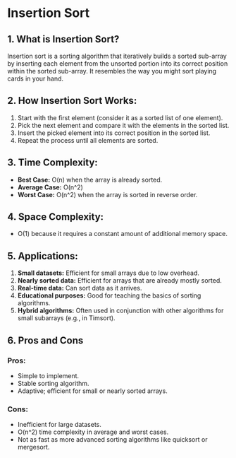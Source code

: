 # Insertion Sort

## 1. What is Insertion Sort?

Insertion sort is a sorting algorithm that iteratively builds a sorted sub-array by inserting each element from the unsorted portion into its correct position within the sorted sub-array. It resembles the way you might sort playing cards in your hand.

## 2. How Insertion Sort Works:

1. Start with the first element (consider it as a sorted list of one element).
2. Pick the next element and compare it with the elements in the sorted list.
3. Insert the picked element into its correct position in the sorted list.
4. Repeat the process until all elements are sorted.

## 3. Time Complexity:

- **Best Case:** O(n) when the array is already sorted.
- **Average Case:** O(n^2)
- **Worst Case:** O(n^2) when the array is sorted in reverse order.

## 4. Space Complexity:

- O(1) because it requires a constant amount of additional memory space.

## 5. Applications:

1. **Small datasets:** Efficient for small arrays due to low overhead.
2. **Nearly sorted data:** Efficient for arrays that are already mostly sorted.
3. **Real-time data:** Can sort data as it arrives.
4. **Educational purposes:** Good for teaching the basics of sorting algorithms.
5. **Hybrid algorithms:** Often used in conjunction with other algorithms for small subarrays (e.g., in Timsort).

## 6. Pros and Cons

### Pros:

- Simple to implement.
- Stable sorting algorithm.
- Adaptive; efficient for small or nearly sorted arrays.

### Cons:

- Inefficient for large datasets.
- O(n^2) time complexity in average and worst cases.
- Not as fast as more advanced sorting algorithms like quicksort or mergesort.

